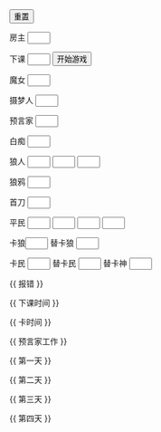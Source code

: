 <!DOCTYPE html>
<html>
<head>
<meta charset="utf-8">
<title>Vue 迷雾三神 - 不虚此行学习中</title>
<script src="https://unpkg.com/vue@2.6.14/dist/vue.min.js"></script>
</head>
<body>
<div id="app">
	  <button v-on:click="doclear">重置</button>
	
<p>房主 <input  type="text"  v-on:change="doChange" style="width:40px"   v-model="房主" placeholder=""></p>
	<p>下课 <input  type="text"  v-on:change="doChange" style="width:40px"   v-model="下课" placeholder="">	  <button v-on:click="dotime">开始游戏</button></p>
<p>魔女 <input   type="text"   v-on:change="doChange"  style="width:40px"   v-model="魔女" placeholder="" ></p>
<p>摄梦人 <input  type="text"  v-on:change="doChange" style="width:40px"   v-model="摄梦人" placeholder=""></p>
<p>预言家 <input  type="text" v-on:change="doChange" style="width:40px"   v-model="预言家" placeholder=""></p>
<p>白痴 <input  type="text"  v-on:change="doChange" style="width:40px"   v-model="白痴" placeholder=""></p>
<p>狼人 <input  type="text"  v-on:change="doChange" style="width:40px"   v-model="狼1" placeholder="">
	<input  type="text"   v-on:change="doChange" style="width:40px"   v-model="狼2" placeholder="">
	<input  type="text" v-on:change="doChange"  style="width:40px"   v-model="狼3" placeholder=""> 
	</p>
	<p>狼鸦 <input  type="text"  v-on:change="doChange"  style="width:40px"   v-model="狼鸦" placeholder=""></p>
	<p>首刀 <input  type="text"  v-on:change="doChange"  style="width:40px"   v-model="首刀" placeholder=""></p>
	<p>平民 <input  type="text"  style="width:40px"   v-model="平民1" placeholder="">
	<input  type="text"  style="width:40px"   v-model="平民2" placeholder="">
	<input  type="text"  style="width:40px"   v-model="平民3" placeholder="">
	<input  type="text"  style="width:40px"   v-model="平民4" placeholder="">
	</p>
<p>卡狼<input  type="text" v-on:change="doChange"  style="width:40px"   v-model="卡狼" placeholder=""> 替卡狼
	<input  type="text" v-on:change="doChange"  style="width:40px"   v-model="替卡狼" placeholder=""> </p>
<p>卡民	<input  type="text"  style="width:40px"   v-model="卡民" placeholder=""> 替卡民	<input  type="text"  v-on:change="doChange"  style="width:40px"   v-model="替卡民" placeholder=""> 替卡神 <input  type="text" v-on:change="doChange" style="width:40px"   v-model="替卡神" placeholder=""> </p>
	 <p>{{ 报错 }}  </p>
     <p>{{ 下课时间 }}  </p>
	 <p>{{ 卡时间 }}  </p>
	 <p>{{ 预言家工作 }}  </p>
     <p>{{ 第一天 }}  </p>
	 <p>{{ 第二天 }}  </p>
	 <p>{{ 第三天 }}  </p>
	 <p>{{ 第四天 }}  </p>
</div>

<script>
new Vue({
  el: '#app',
  data: {
	房主:'1',
    魔女: '',
	摄梦人: '',
	预言家:'',
	白痴:'',
	狼1:'',
	狼2:'',
	狼3:'',
	狼鸦:'',
	平民1:'',
	平民2:'',
	平民3:'',
	平民4:'',
	卡狼:'',
	卡民:'',
	替卡狼:'',
	替卡民:'',
	替卡神:'',
	卡时间:'',
	预言家工作:'',
	第一天:'',
	第二天:'',
	第三天:'',
	第四天:'',
	报错:'',
	下课:'',
	下课时间:'',
	首刀:'',
  }  , 
	methods: {
		doclear()
		{
     this.魔女= '';
	this.摄梦人= '';
	this.预言家='';
	this.白痴='';
	this.狼1='';
	this.狼2='';
	this.狼3='';
	this.狼鸦='';
	this.平民1='';
	this.平民2='';
	this.平民3='';
	this.平民4='';
	this.卡狼='';
	this.卡民='';
	this.替卡狼='';
	this.替卡民='';
	this.替卡神='';
	this.卡时间='';
	this.预言家工作='';
	this.第一天='';
	this.第二天='';
	this.第三天='';
	this.第四天='';
	this.报错='';
     this.下课='';
	this.下课时间='';
		},
		dotime()
		{
	var m=	 new Date().getMinutes();
			m= Number(m)+21;
		this.下课=m%60;
		},
     doChange()
		{
            if(this.魔女>0&&this.摄梦人>0&&this.预言家>0&&this.白痴>0&&this.狼1>0&&this.狼2>0&&this.狼3>0&&this.狼鸦>0)
			{
			 var 全部号码= ['1','2','3','4','5','6','7','8','9','10','11','12'];
				//剔除已有身份以计算平民身份
				Vue.delete(全部号码,全部号码.indexOf(this.魔女));
				Vue.delete(全部号码,全部号码.indexOf(this.摄梦人));
				Vue.delete(全部号码,全部号码.indexOf(this.预言家));
				Vue.delete(全部号码,全部号码.indexOf(this.白痴));
				Vue.delete(全部号码,全部号码.indexOf(this.狼1));
				Vue.delete(全部号码,全部号码.indexOf(this.狼2));
				Vue.delete(全部号码,全部号码.indexOf(this.狼3));
			    Vue.delete(全部号码,全部号码.indexOf(this.狼鸦));
			    if(全部号码.length>4)
				{
					this.报错='号码录入有误,请核查!';
				this.平民1='';	
				this.平民2='';	
				this.平民3='';	
				this.平民4='';
			    this.卡时间='';
					this.预言家工作='';
					this.第一天='';
					this.第二天='';
					this.第三天='';
					this.第四天='';
					this.下课='';
					this.下课时间='';
				return;
				}
				this.报错='';
				this.平民1=全部号码[0];	
				this.平民2=全部号码[1];	
				this.平民3=全部号码[2];	
				this.平民4=全部号码[3];	
				this.docount();
			}
		},
		docount()
		{
			var 卡民='';
			let 民坑=[];//因为排序是按字符串排序 10排在2前面  所以所有数字除以2
			if(this.平民1-this.预言家<0)
			{
		     民坑.push((this.平民1-this.预言家+12)/2);
			}else
			{
			 民坑.push((this.平民1-this.预言家)/2);
			}
			
			if(this.平民2-this.预言家<0)
			{
		     民坑.push((this.平民2-this.预言家+12)/2);
			}else
			{
			 民坑.push((this.平民2-this.预言家)/2);
			}
			
		    if(this.平民3-this.预言家<0)
			{
		     民坑.push((this.平民3-this.预言家+12)/2);
			}else
			{
			 民坑.push((this.平民3-this.预言家)/2);
			}
		    if(this.平民4-this.预言家<0)
			{
		     民坑.push((this.平民4-this.预言家+12)/2);
			}else
			{
			 民坑.push((this.平民4-this.预言家)/2);
			}
	
			民坑=民坑.sort();
			var 新民坑=[];
			var 不卡民=[];
	        民坑.forEach((v, i) => {
			 let a=Number(2*v);
			 a=a+Number(this.预言家);
				if(a>12)
				{
					a=a-12;
				}
				新民坑.push(a);
			});
			if(新民坑[0]-this.房主===0)
			{
				卡民=this.卡民=新民坑[1];
			}else
			{
				卡民=this.卡民=新民坑[0];
			}
			if(this.替卡民>0&&新民坑.indexOf(Number(this.替卡民))>=0)
			{//判断替卡民是否真的是个民
				卡民=this.替卡民;
			}
			新民坑.forEach((v, i) => {
				if(v!=卡民)
				{
					if(v-this.房主===0)
					{//如果是房主把房主放到第一个不卡民那里
						不卡民.unshift(v);
					}else
					{	不卡民.push(v);
					}
				}
			});
			if(卡民-this.卡民!=0)
			{//有人替卡 就把被替卡的卡民放最后
				Vue.delete(不卡民,不卡民.indexOf(this.卡民));
				不卡民.push(this.卡民);
			}
			
			var 卡狼='';
			let 狼坑=[];//因为排序是按字符串排序 10排在2前面  所以所有数字除以2
			if(this.狼1-this.预言家<0)
			{
		     狼坑.push((this.狼1-this.预言家+12)/2);
			}else
			{
			 狼坑.push((this.狼1-this.预言家)/2);
			}
			
			if(this.狼2-this.预言家<0)
			{
		     狼坑.push((this.狼2-this.预言家+12)/2);
			}else
			{
			 狼坑.push((this.狼2-this.预言家)/2);
			}
			
		    if(this.狼3-this.预言家<0)
			{
		     狼坑.push((this.狼3-this.预言家+12)/2);
			}else
			{
			 狼坑.push((this.狼3-this.预言家)/2);
			}

	
			狼坑=狼坑.sort();
			var 新狼坑=[];
			var 不卡狼=[];
	        狼坑.forEach((v, i) => {
			 let a=Number(2*v);
			 a=a+Number(this.预言家);
				if(a>12)
				{
					a=a-12;
				}
				新狼坑.push(a);
			});
			if(新狼坑[0]-this.房主===0)
			{
				卡狼=this.卡狼=新狼坑[1];
			}else
			{
				卡狼=this.卡狼=新狼坑[0];
			}
			if(this.替卡狼>0&&新狼坑.indexOf(Number(this.替卡狼))>=0)
			{//判断替卡狼是否真的是个狼
				卡狼=this.替卡狼;
			}else if(this.替卡狼>0&&this.替卡狼-this.狼鸦===0)
			{
				卡狼=this.替卡狼;
			}
			新狼坑.forEach((v, i) => {
				if(v!=卡狼)
				{
					if(v-this.房主===0)
					{//如果是房主把房主放到第一个不卡狼那里
						不卡狼.unshift(v);
					}else
					{	不卡狼.push(v);
					}
				}
			});

			
			if(不卡狼[0]-this.首刀===0)
			{
				var 不0=不卡狼[1];
				var 不1=不卡狼[0];
				不卡狼[0]=不0;
				不卡狼[1]=不1;
			}
			if(卡狼-this.狼鸦===0){
			}
                                                else
			{
				不卡狼.push(this.狼鸦);
			}
			if(卡狼-this.卡狼!=0)
			{//有人替卡 就把被替卡的卡狼放最后
				Vue.delete(不卡狼,不卡狼.indexOf(this.卡狼));
				不卡狼.push(this.卡狼);
			}
			var 卡神=this.预言家;
			if(this.预言家-this.房主===0)
			{
                                                        卡神=this.魔女;
			}
			
			if(this.替卡神-this.白痴===0)
			{
				      卡神=this.白痴;
			}else if(this.替卡神-this.预言家===0)
			{
					  卡神=this.预言家;
			}else if(this.替卡神-this.魔女===0)
			{
					  卡神=this.魔女;
			}
			this.第一天=不卡狼[0]+'自爆 魔女救人,魔女圈'+不卡狼[1]+'  '+不卡狼[2]+'  '+卡狼+' ' +"刀梦"+不卡狼[2];
			this.第二天=不卡狼[1]+'自爆 小刀'+this.摄梦人+'大刀'+不卡民[0]+' 梦'+不卡狼[2];
			this.预言家工作='预言家查验顺序:'+不卡狼[1]+'  '+不卡狼[2]+'  '+卡狼;
			this.第三天="出"+不卡民[1];
		    this.第四天="出"+不卡民[2];
			if(卡神===this.预言家)
			{
				if(this.魔女-this.房主===0)
				{
					this.第三天+='刀'+this.魔女;
					this.第四天+='刀'+this.白痴;
				}else
				{
					this.第三天+='刀'+this.白痴;
					this.第四天+='刀'+this.魔女;
				}
			}
			else if(卡神===this.魔女)
			{
				if(this.预言家-this.房主===0)
				{
					this.第三天+='刀'+this.预言家;
					this.第四天+='刀'+this.白痴;
				}else
				{
					this.第三天+='刀'+this.白痴;
					this.第四天+='刀'+this.预言家;
				}
			}
			else if(卡神===this.白痴)
			{
				if(this.预言家-this.房主===0)
				{
					this.第三天+='刀'+this.预言家;
					this.第四天+='刀'+this.魔女;
				}else
				{
					this.第三天+='刀'+this.魔女;
					this.第四天+='刀'+this.预言家;
				}
			}
			this.卡时间='卡时间:'+卡神+' '+卡民+' 狼'+卡狼;
			this.下课时间='下课时间:'+this.下课;
		}
	}
})
</script>
</body>
</html>
